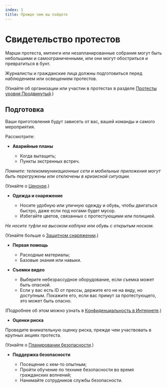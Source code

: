 ```yaml
---
index: 1
title: Прежде чем вы пойдете
---
```

# Свидетельство протестов

Марши протеста, митинги или незапланированные собрания могут быть небольшими и самоограниченными, или они могут обостриться и превратиться в бунт.

Журналисты и гражданские лица должны подготовиться перед наблюдением или освещением протестов.

(Узнайте об организации или участии в протестах в разделе [Протесты уровня Продвинутый](umbrella://work/protests/advanced).)

## Подготовка

Ваши приготовления будут зависеть от вас, вашей команды и самого мероприятия.

Рассмотрите:

*   **Аварийные планы**

    *   Когда вытащить;
    *   Пункты экстренных встреч.

_Помните: телекоммуникационные сети и мобильные приложения могут быть перегружены или отключены в кризисной ситуации._

(Узнайте о [Цензуре](umbrella://communications/censorship/beginner).)

*   **Одежда и снаряжение**

    *   Носите удобную или уличную одежду и обувь, чтобы двигаться быстро, даже если под ногами будет мусор.
    *   Избегайте цветов, связанных с протестующими или полицией.

*Не носите туфли на высоком каблуке или обувь с открытым носком.*

(Узнайте больше о [Защитном снаряжении](umbrella://travel/protective-equipment).)

*   **Первая помощь**

    *   Расходные материалы;
    *   Базовые знания или навыки.

*   **Съемки видео**

    *   Выберите небезрассудное оборудование, если съемка может быть опасной.
    *   Если у вас есть ID от прессы, держите его не на виду, но доступным. Покажите его, если вас примут за протестующего, это может быть опасно.

(Подробнее об этом можно узнать в [Конфиденциальность в Интернете](umbrella://communications/online-privacy/beginner).)

*   **Оценки риска**

Проведите внимательную оценку риска, прежде чем участвовать в крупных акциях протеста.

(Узнайте о [Планировании безопасности](umbrella://assess-your-risk/security-planning).)

*   **Поддержка безопасности**

    *   Посещение с кем-то опытным;
    *   Пройти обучение по технике безопасности во время гражданских волнений;
    *   Нанимайте сотрудников службы безопасности.
